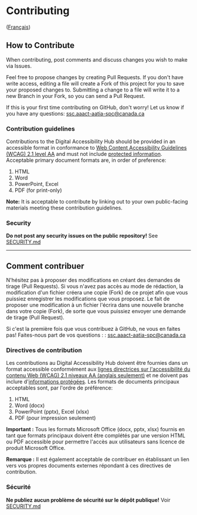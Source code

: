 # Contributing

([Français](#comment-contribuer))

## How to Contribute

When contributing, post comments and discuss changes you wish to make via Issues.

Feel free to propose changes by creating Pull Requests. If you don't have write access, editing a file will create a Fork of this project for you to save your proposed changes to. Submitting a change to a file will write it to a new Branch in your Fork, so you can send a Pull Request.

If this is your first time contributing on GitHub, don't worry! 
Let us know if you have any questions: ssc.aaact-aatia-spc@canada.ca

### Contribution guidelines

Contributions to the Digital Accessibility Hub should be provided in an accessible format in conformance to [Web Content Accessibility Guidelines (WCAG) 2.1 level AA](https://www.w3.org/TR/WCAG21/) and must not include [protected information](https://www.tpsgc-pwgsc.gc.ca/esc-src/protection-safeguarding/niveaux-levels-eng.html). Acceptable primary document formats are, in order of preference:
1. HTML
2. Word
3. PowerPoint, Excel
4. PDF (for print-only)

**Note:** It is acceptable to contribute by linking out to your own public-facing materials meeting these contribution guidelines.

### Security

**Do not post any security issues on the public repository!** See [SECURITY.md](SECURITY.md)

______________________

## Comment contribuer

N'hésitez pas à proposer des modifications en créant des demandes de tirage (Pull Requests). Si vous n'avez pas accès au mode de rédaction, la modification d'un fichier créera une copie (Fork) de ce projet afin que vous puissiez enregistrer les modifications que vous proposez. Le fait de proposer une modification à un fichier l'écrira dans une nouvelle branche dans votre copie (Fork), de sorte que vous puissiez envoyer une demande de tirage (Pull Request).

Si c'est la première fois que vous contribuez à GitHub, ne vous en faites pas! 
Faites-nous part de vos questions : : ssc.aaact-aatia-spc@canada.ca

### Directives de contribution

Les contributions au Digital Accessibility Hub doivent être fournies dans un format accessible conformément aux [lignes directrices sur l'accessibilité du contenu Web (WCAG) 2.1 niveaux AA (anglais seulement)](https://www.w3.org/TR/WCAG21/) et ne doivent pas inclure d'[informations protégées](https://www.tpsgc-pwgsc.gc.ca/esc-src/protection-safeguarding/niveaux-levels-fra.html). Les formats de documents principaux acceptables sont, par l'ordre de préférence:
1. HTML
2. Word (docx)
3. PowerPoint (pptx), Excel (xlsx)
4. PDF (pour impression seulement)

**Important :** Tous les formats Microsoft Office (docx, pptx, xlsx) fournis en tant que formats principaux doivent être complétés par une version HTML ou PDF accessible pour permettre l'accès aux utilisateurs sans licence de produit Microsoft Office.

**Remarque :** Il est également acceptable de contribuer en établissant un lien vers vos propres documents externes répondant à ces directives de contribution.

### Sécurité

**Ne publiez aucun problème de sécurité sur le dépôt publique!** Voir [SECURITY.md](SECURITY.md)
